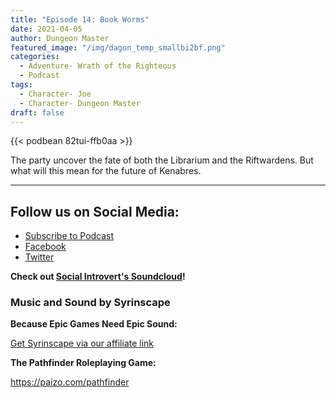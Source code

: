 ```yaml
---
title: "Episode 14: Book Worms"
date: 2021-04-05
author: Dungeon Master
featured_image: "/img/dagon_temp_smallbi2bf.png"
categories:
  - Adventure- Wrath of the Righteous
  - Podcast
tags:
  - Character- Joe 
  - Character- Dungeon Master
draft: false
---
```


{{< podbean 82tui-ffb0aa >}}

The party uncover the fate of both the Librarium and the Riftwardens. But what will this mean for the future of Kenabres.

--------------------------
## Follow us on Social Media: 
- [Subscribe to Podcast](https://feed.podbean.com/dragonsnotincluded/feed.xml)
- [Facebook](https://www.facebook.com/Dragons-Not-Included-Podcast-103097024812637)
- [Twitter](https://twitter.com/PodcastDragons)

**Check out [Social Introvert's Soundcloud]!**

### Music and Sound by Syrinscape

**Because Epic Games Need Epic Sound:**

[Get Syrinscape via our affiliate link]

**The Pathfinder Roleplaying Game:**

https://paizo.com/pathfinder

[Social Introvert's Soundcloud]: https://soundcloud.com/user-520878457
[Get Syrinscape via our affiliate link]: https://syrinscape.com/attributions/?id=527&id=17&id=1087
